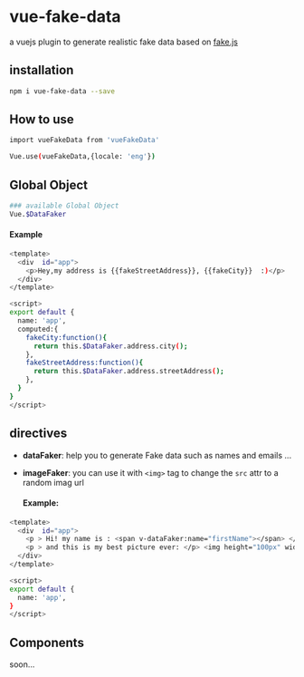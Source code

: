 # vue-fake-data

a vuejs plugin to generate realistic fake data based on [fake.js](https://github.com/marak/faker.js)


## installation 

``` bash
npm i vue-fake-data --save
```
## How to use 
```bash
import vueFakeData from 'vueFakeData'

Vue.use(vueFakeData,{locale: 'eng'})
```
## Global Object 
``` bash
### available Global Object 
Vue.$DataFaker
```
#### Example
```bash
<template>
  <div  id="app">
    <p>Hey,my address is {{fakeStreetAddress}}, {{fakeCity}}  :)</p>
  </div>
</template>

<script>
export default {
  name: 'app',
  computed:{
	fakeCity:function(){
      return this.$DataFaker.address.city(); 
	},
	fakeStreetAddress:function(){
      return this.$DataFaker.address.streetAddress(); 
    },
  }
}
</script>
```

## directives 

- **dataFaker**:  help you to generate Fake data such as names and emails ...
	 
- **imageFaker**:	  you can use it with `<img>` tag to change the `src` attr to a random imag url 
  
  #### Example:
``` bash
<template>
  <div  id="app">
    <p > Hi! my name is : <span v-dataFaker:name="firstName"></span> </p>
    <p > and this is my best picture ever: </p> <img height="100px" width="100px" v-imageFaker="avatar" />
  </div>
</template>

<script>
export default {
  name: 'app',
}
</script>
```
## Components 
soon...

